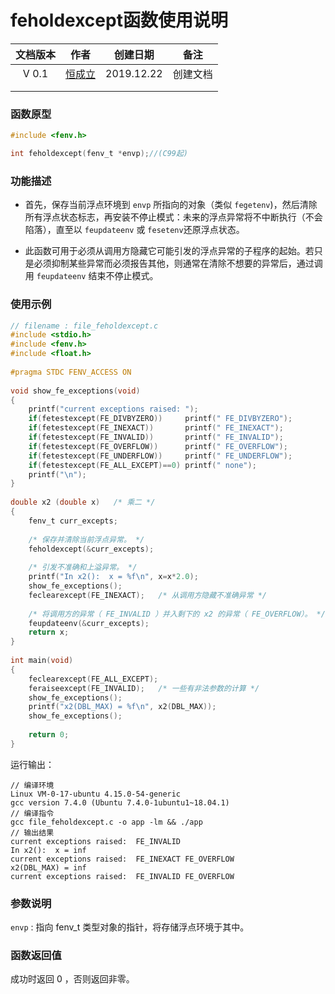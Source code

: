 # feholdexcept函数使用说明

| 文档版本 |            作者             |  创建日期  |   备注   |
| :------: | :-------------------------: | :--------: | :------: |
|  V 0.1   | [恒成立](1332417183@qq.com) | 2019.12.22 | 创建文档 |
|          |                             |            |          |
|          |                             |            |          |

### 函数原型

```c
#include <fenv.h>

int feholdexcept(fenv_t *envp);//(C99起)
```

### 功能描述

- 首先，保存当前浮点环境到 `envp` 所指向的对象（类似 `fegetenv`)，然后清除所有浮点状态标志，再安装不停止模式：未来的浮点异常将不中断执行（不会陷落），直至以 `feupdateenv` 或 `fesetenv`还原浮点状态。

- 此函数可用于必须从调用方隐藏它可能引发的浮点异常的子程序的起始。若只是必须抑制某些异常而必须报告其他，则通常在清除不想要的异常后，通过调用 `feupdateenv` 结束不停止模式。

### 使用示例

```c
// filename : file_feholdexcept.c
#include <stdio.h>
#include <fenv.h>
#include <float.h>
 
#pragma STDC FENV_ACCESS ON
 
void show_fe_exceptions(void)
{
    printf("current exceptions raised: ");
    if(fetestexcept(FE_DIVBYZERO))     printf(" FE_DIVBYZERO");
    if(fetestexcept(FE_INEXACT))       printf(" FE_INEXACT");
    if(fetestexcept(FE_INVALID))       printf(" FE_INVALID");
    if(fetestexcept(FE_OVERFLOW))      printf(" FE_OVERFLOW");
    if(fetestexcept(FE_UNDERFLOW))     printf(" FE_UNDERFLOW");
    if(fetestexcept(FE_ALL_EXCEPT)==0) printf(" none");
    printf("\n");
}
 
double x2 (double x)   /* 乘二 */
{
    fenv_t curr_excepts;
 
    /* 保存并清除当前浮点异常。 */
    feholdexcept(&curr_excepts);
 
    /* 引发不准确和上溢异常。 */
    printf("In x2():  x = %f\n", x=x*2.0);
    show_fe_exceptions();
    feclearexcept(FE_INEXACT);   /* 从调用方隐藏不准确异常 */
 
    /* 将调用方的异常（ FE_INVALID ）并入剩下的 x2 的异常（ FE_OVERFLOW）。 */
    feupdateenv(&curr_excepts);
    return x;
}
 
int main(void)
{    
    feclearexcept(FE_ALL_EXCEPT);
    feraiseexcept(FE_INVALID);   /* 一些有非法参数的计算 */
    show_fe_exceptions();
    printf("x2(DBL_MAX) = %f\n", x2(DBL_MAX));
    show_fe_exceptions();
 
    return 0;
}
```

运行输出：

```
// 编译环境
Linux VM-0-17-ubuntu 4.15.0-54-generic
gcc version 7.4.0 (Ubuntu 7.4.0-1ubuntu1~18.04.1)
// 编译指令
gcc file_feholdexcept.c -o app -lm && ./app
// 输出结果
current exceptions raised:  FE_INVALID
In x2():  x = inf
current exceptions raised:  FE_INEXACT FE_OVERFLOW
x2(DBL_MAX) = inf
current exceptions raised:  FE_INVALID FE_OVERFLOW
```

### 参数说明

`envp` : 指向 fenv_t 类型对象的指针，将存储浮点环境于其中。

### 函数返回值

 成功时返回 0 ，否则返回非零。 



